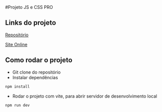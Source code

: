 #Projeto JS e CSS PRO

## Links do projeto

[Repositório](https://github.com/Kauhe25/projeto-pro-kauhe)

[Site Online](https://projeto-pro-kauhe.netlify.app)

## Como rodar o projeto

- Git clone do repositório
- Instalar dependências
```bash
npm install
```
- Rodar o projeto com vite, para abrir servidor de desenvolvimento local
```bash
npm run dev
```
